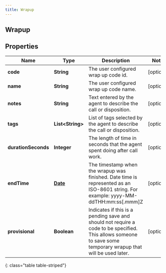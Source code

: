 ```yaml
---
title: Wrapup
---
```


## Wrapup

## Properties

| Name                | Type                                        | Description                                                                                                                                                   | Notes      |
| ------------------- | ------------------------------------------- | ------------------------------------------------------------------------------------------------------------------------------------------------------------- | ---------- |
| **code**            | <!----><!---->**String**<!---->             | The user configured wrap up code id.                                                                                                                          | [optional] |
| **name**            | <!----><!---->**String**<!---->             | The user configured wrap up code name.                                                                                                                        | [optional] |
| **notes**           | <!----><!---->**String**<!---->             | Text entered by the agent to describe the call or disposition.                                                                                                | [optional] |
| **tags**            | <!----><!---->**List&lt;String&gt;**<!----> | List of tags selected by the agent to describe the call or disposition.                                                                                       | [optional] |
| **durationSeconds** | <!----><!---->**Integer**<!---->            | The length of time in seconds that the agent spent doing after call work.                                                                                     | [optional] |
| **endTime**         | <!----><!---->[**Date**](Date.md)<!---->    | The timestamp when the wrapup was finished. Date time is represented as an ISO-8601 string. For example: yyyy-MM-ddTHH:mm:ss[.mmm]Z                           | [optional] |
| **provisional**     | <!----><!---->**Boolean**<!---->            | Indicates if this is a pending save and should not require a code to be specified. This allows someone to save some temporary wrapup that will be used later. | [optional] |

{: class="table table-striped"}
